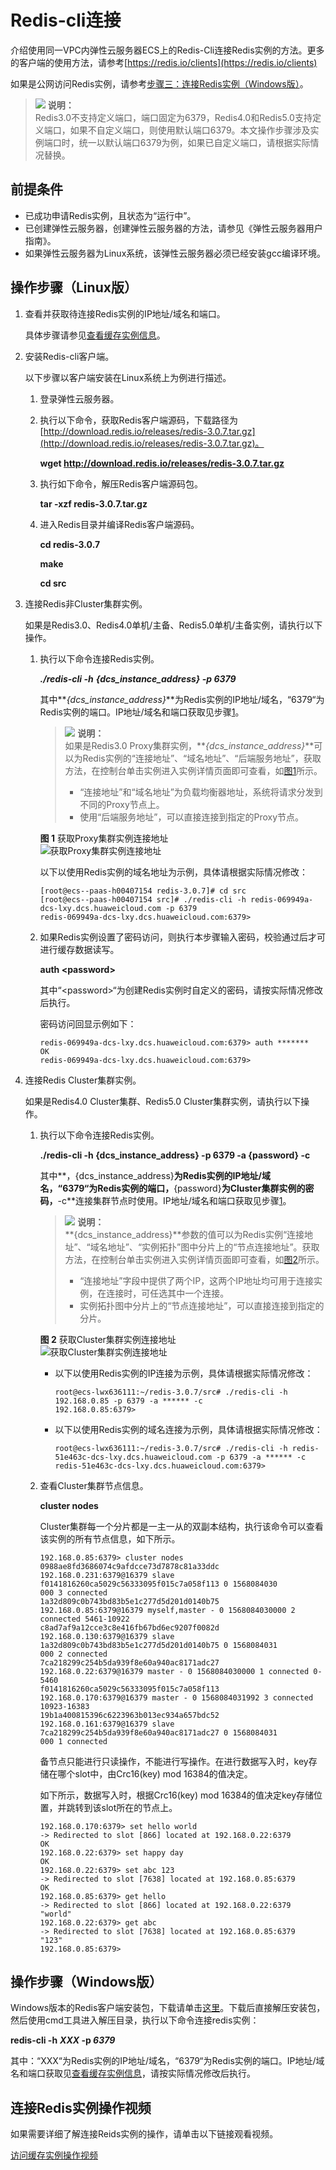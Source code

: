 # Redis-cli连接<a name="ZH-CN_TOPIC_0148195299"></a>

介绍使用同一VPC内弹性云服务器ECS上的Redis-Cli连接Redis实例的方法。更多的客户端的使用方法，请参考[https://redis.io/clients](https://redis.io/clients)

如果是公网访问Redis实例，请参考[步骤三：连接Redis实例（Windows版）](步骤三-连接Redis实例（Windows版）.md)。

>![](public_sys-resources/icon-note.gif) **说明：**   
>Redis3.0不支持定义端口，端口固定为6379，Redis4.0和Redis5.0支持定义端口，如果不自定义端口，则使用默认端口6379。本文操作步骤涉及实例端口时，统一以默认端口6379为例，如果已自定义端口，请根据实际情况替换。  

## 前提条件<a name="section1502270695932"></a>

-   已成功申请Redis实例，且状态为“运行中”。
-   已创建弹性云服务器，创建弹性云服务器的方法，请参见《弹性云服务器用户指南》。
-   如果弹性云服务器为Linux系统，该弹性云服务器必须已经安装gcc编译环境。

## 操作步骤（Linux版）<a name="section596432855917"></a>

1.  <a name="li5799181918288"></a>查看并获取待连接Redis实例的IP地址/域名和端口。

    具体步骤请参见[查看缓存实例信息](查看缓存实例信息.md)。

2.  安装Redis-cli客户端。

    以下步骤以客户端安装在Linux系统上为例进行描述。

    1.  登录弹性云服务器。
    2.  执行以下命令，获取Redis客户端源码，下载路径为[http://download.redis.io/releases/redis-3.0.7.tar.gz](http://download.redis.io/releases/redis-3.0.7.tar.gz)。

        **wget http://download.redis.io/releases/redis-3.0.7.tar.gz**

    3.  执行如下命令，解压Redis客户端源码包。

        **tar -xzf redis-3.0.7.tar.gz**

    4.  进入Redis目录并编译Redis客户端源码。

        **cd redis-3.0.7**

        **make**

        **cd src**

3.  连接Redis非Cluster集群实例。

    如果是Redis3.0、Redis4.0单机/主备、Redis5.0单机/主备实例，请执行以下操作。

    1.  执行以下命令连接Redis实例。

        _**./redis-cli -h**_ _**\{dcs\_instance\_address\} -p 6379**_

        其中**_\{dcs\_instance\_address\}_**为Redis实例的IP地址/域名，“6379“为Redis实例的端口。IP地址/域名和端口获取见步骤[1](#li5799181918288)。

        >![](public_sys-resources/icon-note.gif) **说明：**   
        >如果是Redis3.0 Proxy集群实例，**_\{dcs\_instance\_address\}_**可以为Redis实例的“连接地址”、“域名地址”、“后端服务地址”，获取方法，在控制台单击实例进入实例详情页面即可查看，如[图1](#fig19471181817427)所示。  
        >-   “连接地址”和“域名地址”为负载均衡器地址，系统将请求分发到不同的Proxy节点上。  
        >-   使用“后端服务地址”，可以直接连接到指定的Proxy节点。  

        **图 1**  获取Proxy集群实例连接地址<a name="fig19471181817427"></a>  
        ![](figures/获取Proxy集群实例连接地址.png "获取Proxy集群实例连接地址")

        以下以使用Redis实例的域名地址为示例，具体请根据实际情况修改：

        ```
        [root@ecs--paas-h00407154 redis-3.0.7]# cd src
        [root@ecs--paas-h00407154 src]# ./redis-cli -h redis-069949a-dcs-lxy.dcs.huaweicloud.com -p 6379
        redis-069949a-dcs-lxy.dcs.huaweicloud.com:6379> 
        ```

    2.  如果Redis实例设置了密码访问，则执行本步骤输入密码，校验通过后才可进行缓存数据读写。

        **auth <password\>**

        其中“<password\>“为创建Redis实例时自定义的密码，请按实际情况修改后执行。

        密码访问回显示例如下：

        ```
        redis-069949a-dcs-lxy.dcs.huaweicloud.com:6379> auth *******
        OK
        redis-069949a-dcs-lxy.dcs.huaweicloud.com:6379> 
        ```

4.  连接Redis Cluster集群实例。

    如果是Redis4.0 Cluster集群、Redis5.0 Cluster集群实例，请执行以下操作。

    1.  执行以下命令连接Redis实例。

        **./redis-cli -h \{dcs\_instance\_address\} -p 6379 -a \{password\} -c**

        其中**，\{dcs\_instance\_address\}**为Redis实例的IP地址/域名，“6379“为Redis实例的端口，**\{password\}**为Cluster集群实例的密码，**-c**连接集群节点时使用。IP地址/域名和端口获取见步骤[1](#li5799181918288)。

        >![](public_sys-resources/icon-note.gif) **说明：**   
        >**\{dcs\_instance\_address\}**参数的值可以为Redis实例“连接地址”、“域名地址”、“实例拓扑”图中分片上的“节点连接地址”。获取方法，在控制台单击实例进入实例详情页面即可查看，如[图2](#fig16174741192314)所示。  
        >-   “连接地址”字段中提供了两个IP，这两个IP地址均可用于连接实例，在连接时，可任选其中一个连接。  
        >-   实例拓扑图中分片上的“节点连接地址”，可以直接连接到指定的分片。  

        **图 2**  获取Cluster集群实例连接地址<a name="fig16174741192314"></a>  
        ![](figures/获取Cluster集群实例连接地址.png "获取Cluster集群实例连接地址")

        -   以下以使用Redis实例的IP连接为示例，具体请根据实际情况修改：

            ```
            root@ecs-lwx636111:~/redis-3.0.7/src# ./redis-cli -h 192.168.0.85 -p 6379 -a ****** -c
            192.168.0.85:6379> 
            ```

        -   以下以使用Redis实例的域名连接为示例，具体请根据实际情况修改：

            ```
            root@ecs-lwx636111:~/redis-3.0.7/src# ./redis-cli -h redis-51e463c-dcs-lxy.dcs.huaweicloud.com -p 6379 -a ****** -c
            redis-51e463c-dcs-lxy.dcs.huaweicloud.com:6379> 
            ```

    2.  查看Cluster集群节点信息。

        **cluster nodes**

        Cluster集群每一个分片都是一主一从的双副本结构，执行该命令可以查看该实例的所有节点信息，如下所示。

        ```
        192.168.0.85:6379> cluster nodes
        0988ae8fd3686074c9afdcce73d7878c81a33ddc 192.168.0.231:6379@16379 slave f0141816260ca5029c56333095f015c7a058f113 0 1568084030
        000 3 connected
        1a32d809c0b743bd83b5e1c277d5d201d0140b75 192.168.0.85:6379@16379 myself,master - 0 1568084030000 2 connected 5461-10922
        c8ad7af9a12cce3c8e416fb67bd6ec9207f0082d 192.168.0.130:6379@16379 slave 1a32d809c0b743bd83b5e1c277d5d201d0140b75 0 1568084031
        000 2 connected
        7ca218299c254b5da939f8e60a940ac8171adc27 192.168.0.22:6379@16379 master - 0 1568084030000 1 connected 0-5460
        f0141816260ca5029c56333095f015c7a058f113 192.168.0.170:6379@16379 master - 0 1568084031992 3 connected 10923-16383
        19b1a400815396c6223963b013ec934a657bdc52 192.168.0.161:6379@16379 slave 7ca218299c254b5da939f8e60a940ac8171adc27 0 1568084031
        000 1 connected
        ```

        备节点只能进行只读操作，不能进行写操作。在进行数据写入时，key存储在哪个slot中，由Crc16\(key\) mod 16384的值决定。

        如下所示，数据写入时，根据Crc16\(key\) mod 16384的值决定key存储位置，并跳转到该slot所在的节点上。

        ```
        192.168.0.170:6379> set hello world
        -> Redirected to slot [866] located at 192.168.0.22:6379
        OK
        192.168.0.22:6379> set happy day
        OK
        192.168.0.22:6379> set abc 123
        -> Redirected to slot [7638] located at 192.168.0.85:6379
        OK
        192.168.0.85:6379> get hello
        -> Redirected to slot [866] located at 192.168.0.22:6379
        "world"
        192.168.0.22:6379> get abc
        -> Redirected to slot [7638] located at 192.168.0.85:6379
        "123"
        192.168.0.85:6379> 
        ```



## 操作步骤（Windows版）<a name="section0560105823710"></a>

Windows版本的Redis客户端安装包，下载请单击[这里](https://github.com/MicrosoftArchive/redis/tags)。下载后直接解压安装包，然后使用cmd工具进入解压目录，执行以下命令连接redis实例：

**redis-cli -h** **_XXX_  -p  _6379_**

其中：“XXX“为Redis实例的IP地址/域名，“6379“为Redis实例的端口。IP地址/域名和端口获取见[查看缓存实例信息](查看缓存实例信息.md)，请按实际情况修改后执行。

## 连接Redis实例操作视频<a name="section9833202819317"></a>

如果需要详细了解连接Reids实例的操作，请单击以下链接观看视频。

[访问缓存实例操作视频](https://support.huaweicloud.com/dcs_video/index.html)

